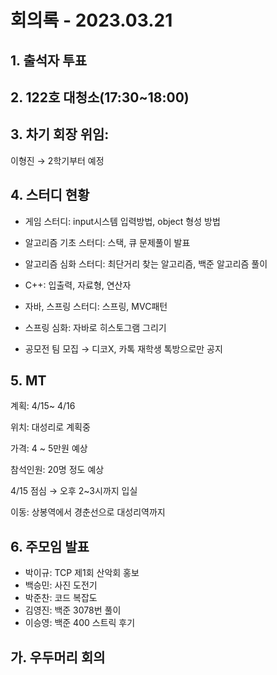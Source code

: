 # 회의록 - 2023.03.21

## 1. 출석자 투표

## 2. 122호 대청소(17:30~18:00)

## 3. 차기 회장 위임:   
이형진 → 2학기부터 예정

## 4. 스터디 현황
 - 게임 스터디: input시스템 입력방법, object 형성 방법

 - 알고리즘 기초 스터디: 스택, 큐 문제풀이 발표

 - 알고리즘 심화 스터디: 최단거리 찾는 알고리즘, 백준 알고리즘 풀이

 - C++:  입출력, 자료형, 연산자

 - 자바, 스프링 스터디: 스프링, MVC패턴

 - 스프링 심화: 자바로 히스토그램 그리기

 - 공모전 팀 모집 → 디코X, 카톡 재학생 톡방으로만 공지

## 5. MT 

계획: 4/15~ 4/16  

위치: 대성리로 계획중    

가격: 4 ~ 5만원 예상  

참석인원: 20명 정도 예상  

4/15 점심 → 오후 2~3시까지 입실  

이동: 상봉역에서 경춘선으로 대성리역까지  

## 6. 주모임 발표
    
- 박이규: TCP 제1회 산악회 홍보
- 백승민: 사진 도전기
- 박준찬: 코드 복잡도
- 김영진: 백준 3078번 풀이
- 이승영: 백준 400 스트릭 후기

## 가. 우두머리 회의

